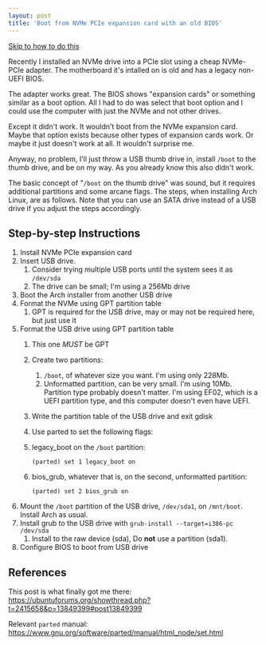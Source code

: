 ```yaml
---
layout: post
title: 'Boot from NVMe PCIe expansion card with an old BIOS'
---
```

[Skip to how to do this](#steps)

Recently I installed an NVMe drive into a PCIe slot using a cheap NVMe-PCIe adapter. The motherboard it's intalled on is old and has a legacy non-UEFI BIOS. 

The adapter works great. The BIOS shows "expansion cards" or something similar as a boot option. All I had to do was select that boot option and I could use the computer with just the NVMe and not other drives.

Except it didn't work. It wouldn't boot from the NVMe expansion card. Maybe that option exists because other types of expansion cards work. Or maybe it just doesn't work at all. It wouldn't surprise me. 

Anyway, no problem, I'll just throw a USB thumb drive in, install `/boot` to the thumb drive, and be on my way. As you already know this also didn't work. 

The basic concept of "`/boot` on the thumb drive" was sound, but it requires additional partitions and some arcane flags. The steps, when installing Arch Linux, are as follows. Note that you can use an SATA drive instead of a USB drive if you adjust the steps accordingly.

<div id="steps"></div>

## Step-by-step Instructions

1. Install NVMe PCIe expansion card
2. Insert USB drive.
    1. Consider trying multiple USB ports until the system sees it as `/dev/sda`
    2. The drive can be small; I'm using a 256Mb drive
3. Boot the Arch installer from another USB drive
4. Format the NVMe using GPT partition table
    1. GPT is required for the USB drive, may or may not be required here, but just use it
5. Format the USB drive using GPT partition table
    1. This one *MUST* be GPT
    2. Create two partitions:
        1. `/boot`, of whatever size you want. I'm using only 228Mb.
        2. Unformatted partition, can be very small. I'm using 10Mb. Partition type probably doesn't matter. I'm using EF02, which is a UEFI partition type, and this computer doesn't even have UEFI.
    3. Write the partition table of the USB drive and exit gdisk
    4. Use parted to set the following flags:
    5. legacy_boot on the `/boot` partition:

        `(parted) set 1 legacy_boot on`
    6. bios_grub, whatever that is, on the second, unformatted partition:

        `(parted) set 2 bios_grub on`
6. Mount the `/boot` partition of the USB drive, `/dev/sda1`, on `/mnt/boot`. Install Arch as usual.
7. Install grub to the USB drive with `grub-install --target=i386-pc /dev/sda`
    1. Install to the raw device (sda), Do **not** use a partition (sda1).
8. Configure BIOS to boot from USB drive

## References
This post is what finally got me there: <https://ubuntuforums.org/showthread.php?t=2415658&p=13849399#post13849399>

Relevant `parted` manual: <https://www.gnu.org/software/parted/manual/html_node/set.html>
